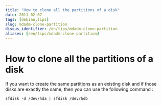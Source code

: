 ```yaml
---
title: "How to clone all the partitions of a disk"
date: 2011-02-07
tags: [debian,tips]
slug: mdadm-clone-partition
disqus_identifier: /en/tips/mdadm-clone-partition
aliases: [/en/tips/mdadm-clone-partition]
---
```

# How to clone all the partitions of a disk

If you want to create the same partitions as an existing disk and if those disks are exactly the same, then you can use the following command :

```
sfdisk -d /dev/hda | sfdisk /dev/hdb
```


